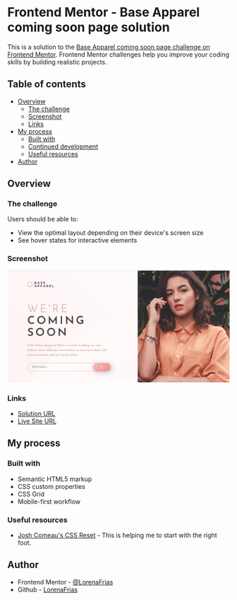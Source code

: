 # Frontend Mentor - Base Apparel coming soon page solution

This is a solution to the [Base Apparel coming soon page challenge on Frontend Mentor](https://www.frontendmentor.io/challenges/base-apparel-coming-soon-page-5d46b47f8db8a7063f9331a0). Frontend Mentor challenges help you improve your coding skills by building realistic projects. 

## Table of contents

- [Overview](#overview)
  - [The challenge](#the-challenge)
  - [Screenshot](#screenshot)
  - [Links](#links)
- [My process](#my-process)
  - [Built with](#built-with)
  - [Continued development](#continued-development)
  - [Useful resources](#useful-resources)
- [Author](#author)



## Overview

### The challenge

Users should be able to:

- View the optimal layout depending on their device's screen size
- See hover states for interactive elements

### Screenshot

![screenshot](./images/base-apparel.png)



### Links

- [Solution URL](https://github.com/LorenaFrias/base-apparel)
- [Live Site URL](https://fanciful-cassata-bdce39.netlify.app/)

## My process

### Built with

- Semantic HTML5 markup
- CSS custom properties
- CSS Grid
- Mobile-first workflow


### Useful resources

- [Josh Comeau's CSS Reset](https://www.joshwcomeau.com/css/custom-css-reset/) - This is helping me to start  with the right foot.


## Author

- Frontend Mentor - [@LorenaFrias](https://www.frontendmentor.io/profile/LorenaFrias)
- Github - [LorenaFrias](https://github.com/LorenaFrias)


